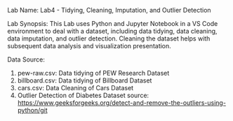 Lab Name: 
Lab4 - Tidying, Cleaning, Imputation, and Outlier Detection

Lab Synopsis: This Lab uses Python and Jupyter Notebook in a VS Code environment to deal with a dataset, including data tidying, data cleaning, data imputation, and outlier detection. Cleaning the dataset helps with subsequent data analysis and visualization presentation.

Data Source:
1. pew-raw.csv: Data tidying of PEW Research Dataset
2. billboard.csv: Data tidying of Billboard Dataset
3. cars.csv: Data Cleaning of Cars Dataset
4. Outlier Detection of Diabetes Dataset source: https://www.geeksforgeeks.org/detect-and-remove-the-outliers-using-python/git